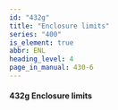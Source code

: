 ```yaml
---
id: "432g"
title: "Enclosure limits"
series: "400"
is_element: true
abbr: ENL
heading_level: 4
page_in_manual: 430-6
---
```


#### 432g Enclosure limits